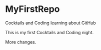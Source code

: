 # MyFirstRepo
Cocktails and Coding learning about GitHub

This is my first Cocktails and Coding night.

More changes.
